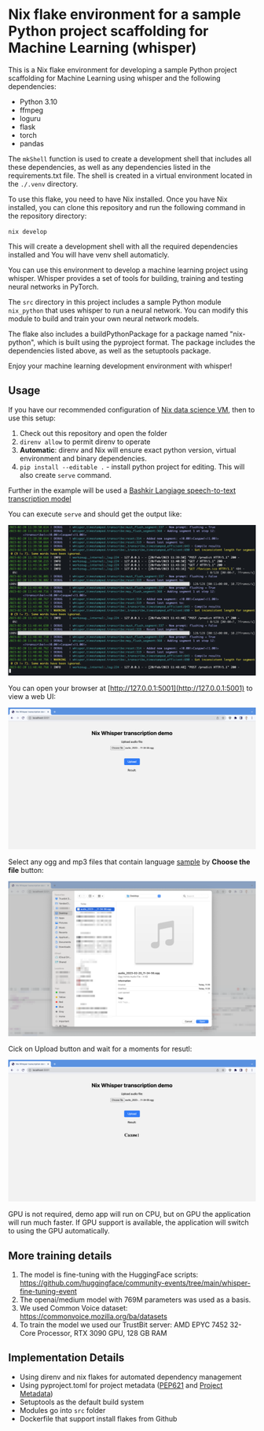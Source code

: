 # Nix flake environment for a sample Python project scaffolding for Machine Learning (whisper)

This is a Nix flake environment for developing a sample Python project scaffolding for Machine Learning using whisper and the following dependencies:

* Python 3.10
* ffmpeg
* loguru
* flask
* torch
* pandas

The `mkShell` function is used to create a development shell that includes all these dependencies, as well as any dependencies listed in the requirements.txt file. The shell is created in a virtual environment located in the `./.venv` directory.

To use this flake, you need to have Nix installed. Once you have Nix installed, you can clone this repository and run the following command in the repository directory:

`nix develop`

This will create a development shell with all the required dependencies installed and You will have venv shell automaticly.

You can use this environment to develop a machine learning project using whisper. Whisper provides a set of tools for building, training and testing neural networks in PyTorch.

The `src` directory in this project includes a sample Python module `nix_python` that uses whisper to run a neural network. You can modify this module to build and train your own neural network models.

The flake also includes a buildPythonPackage for a package named "nix-python", which is built using the pyproject format. The package includes the dependencies listed above, as well as the setuptools package. 

Enjoy your machine learning development environment with whisper!

## Usage

If you have our recommended configuration of [Nix data science VM](https://github.com/trustbit/nix-data-science-vm), then to use this setup:

1. Check out this repository and open the folder
2. `direnv allow` to permit direnv to operate
3. **Automatic**: direnv and Nix will ensure exact python version, virtual environment and binary dependencies.
4. `pip install --editable .` - install python project for editing. This will also create `serve` command.

Further in the example will be used a [Bashkir Langiage speech-to-text transcription model](https://huggingface.co/AigizK/whisper-medium-ba) 

You can execute `serve` and should get the output like:

![log output](img/1.png)

You can open your browser at [http://127.0.0.1:5001](http://127.0.0.1:5001) to view a web UI:

![webui page](img/2.png)

Select any ogg and mp3 files that contain language [sample](sample.ogg) by **Choose the file** button:

![webui page](img/3.png)

Cick on Upload button and wait for a moments for resutl:

![webui page](img/5.png)

GPU is not required, demo app will run on CPU, but on GPU the application will run much faster. If GPU support is available, the application will switch to using the GPU automatically.

## More training details

1. The model is fine-tuning with the HuggingFace scripts: https://github.com/huggingface/community-events/tree/main/whisper-fine-tuning-event
2. The openai/medium model with 769M parameters was used as a basis.
3. We used Common Voice dataset: https://commonvoice.mozilla.org/ba/datasets 
4. To train the model we used our TrustBit server: AMD EPYC 7452 32-Core Processor, RTX 3090 GPU, 128 GB RAM

## Implementation Details

- Using direnv and nix flakes for automated dependency management
- Using pyproject.toml for project metadata ([PEP621](https://peps.python.org/pep-0621/) and [Project Metadata](https://packaging.python.org/en/latest/specifications/declaring-project-metadata/#declaring-project-metadata))
- Setuptools as the default build system
- Modules go into `src` folder
- Dockerfile that support install flakes from Github
